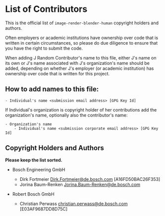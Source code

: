 # List of Contributors

This is the official list of `image-render-blender-human` copyright holders and authors.

Often employers or academic institutions have ownership over code that is
written in certain circumstances, so please do due diligence to ensure that
you have the right to submit the code.

When adding J Random Contributor's name to this file, either J's name on its
own or J's name associated with J's organization's name should be added,
depending on whether J's employer (or academic institution) has ownership
over code that is written for this project.

## How to add names to this file:
```text
- Individual's name <submission email address> [GPG Key Id]
```

If Individual's organization is copyright holder of her contributions add the
organization's name, optionally also the contributor's name:

```text
- Organization's name
    - Individual's name <submission corporate email address> [GPG Key Id]
```

## Copyright Holders and Authors

**Please keep the list sorted.**

- Bosch Engineering GmbH
    - Dirk Fortmeier <Dirk.Fortmeier@de.bosch.com> [A16FD50BAC26F353]
    - Jorina Baum-Renken <Jorina.Baum-Renken@de.bosch.com>

- Robert Bosch GmbH
    - Christian Perwass <christian.perwass@de.bosch.com> [E03AF9687DD8D75C]
